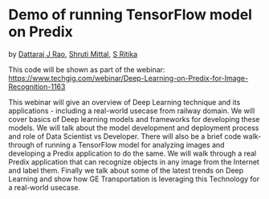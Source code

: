 # Demo of running TensorFlow model on Predix

by <a href='mailto:Dattaraj.Rao@ge.com'>Dattaraj J Rao</a>, <a href='mailto:shruti.mittal@ge.com'>Shruti Mittal</a>, <a href='mailto:ritika.s@ge.com'>S Ritika</a>

This code will be shown as part of the webinar:
https://www.techgig.com/webinar/Deep-Learning-on-Predix-for-Image-Recognition-1163

This webinar will give an overview of Deep Learning technique and its applications - including a real-world usecase from railway domain. We will cover basics of Deep learning models and frameworks for developing these models. We will talk about the model development and deployment process and role of Data Scientist vs Developer.
There will also be a brief code walk-through of running a TensorFlow model for analyzing images and developing a Predix application to do the same. We will walk through a real Predix application that can recognize objects in any image from the Internet and label them. Finally we talk about some of the latest trends on Deep Learning and show how GE Transportation is leveraging this Technology for a real-world usecase.
